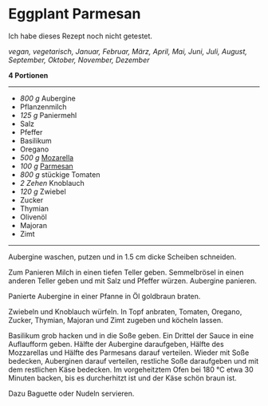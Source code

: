# Eggplant Parmesan

Ich habe dieses Rezept noch nicht getestet.

*vegan, vegetarisch, Januar, Februar, März, April, Mai, Juni, Juli, August, September, Oktober, November, Dezember*

**4 Portionen**

---

- *800 g* Aubergine
- Pflanzenmilch
- *125 g* Paniermehl
- Salz
- Pfeffer
- Basilikum
- Oregano
- *500 g* [Mozarella](mozzarellaschmelz.md)
- *100 g* [Parmesan](parmesan.md)
- *800 g* stückige Tomaten
- *2 Zehen* Knoblauch
- *120 g* Zwiebel
- Zucker
- Thymian
- Olivenöl
- Majoran
- Zimt

---

Aubergine waschen, putzen und in 1.5 cm dicke Scheiben schneiden. 

Zum Panieren Milch in einen tiefen Teller geben. Semmelbrösel in einen anderen Teller geben und mit Salz und Pfeffer würzen. Aubergine panieren.

Panierte Aubergine in einer Pfanne in Öl goldbraun braten.

Zwiebeln und Knoblauch würfeln. In Topf anbraten, Tomaten, Oregano, Zucker, Thymian, Majoran und Zimt zugeben und köcheln lassen.

Basilikum grob hacken und in die Soße geben. Ein Drittel der Sauce in eine Auflaufform geben. Hälfte der Aubergine daraufgeben, Hälfte des Mozzarellas und Hälfte des Parmesans darauf verteilen. Wieder mit Soße bedecken, Auberginen darauf verteilen, restliche Soße daraufgeben und mit dem restlichen Käse bedecken. Im vorgeheitztem Ofen bei 180 °C etwa 30 Minuten backen, bis es durcherhitzt ist und der Käse schön braun ist.

Dazu Baguette oder Nudeln servieren.
